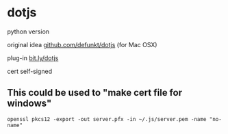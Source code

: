 # dotjs

python version

original idea [github.com/defunkt/dotjs](https://github.com/defunkt/dotjs) (for Mac OSX)

plug-in [bit.ly/dotjs](http://bit.ly/dotjs)

cert self-signed

## This could be used to "make cert file for windows"

	openssl pkcs12 -export -out server.pfx -in ~/.js/server.pem -name "no-name"
